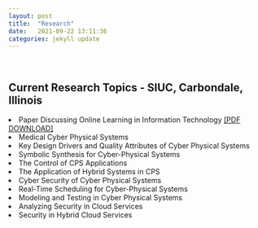 ```yaml
---
layout: post
title:  "Research"
date:   2021-09-22 13:11:36
categories: jekyll update
---
```

<br>

Current Research Topics - SIUC, Carbondale, Illinois  
---
<li>Paper Discussing Online Learning in Information Technology <a href="https://jmillersiu.github.io/assets/Miller_Online_Learning_pdf.pdf" download>[PDF DOWNLOAD]</a></li>
<li>Medical Cyber Physical Systems</li>
<li>Key Design Drivers and Quality Attributes of Cyber Physical Systems</li>
<li>Symbolic Synthesis for Cyber-Physical Systems</li>
<li>The Control of CPS Applications</li>
<li>The Application of Hybrid Systems in CPS</li>
<li>Cyber Security of Cyber Physical Systems</li>
<li>Real-Time Scheduling for Cyber-Physical Systems</li>
<li>Modeling and Testing in Cyber Physical Systems</li>
<li>Analyzing Security in Cloud Services</li>
<li>Security in Hybrid Cloud Services</li>
<br>
